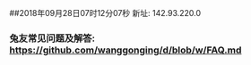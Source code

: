 ##2018年09月28日07时12分07秒 新址: 142.93.220.0
### 兔友常见问题及解答: https://github.com/wanggonging/d/blob/w/FAQ.md
